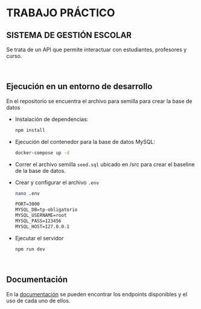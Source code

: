 # TRABAJO PRÁCTICO

## SISTEMA DE GESTIÓN ESCOLAR
Se trata de un API que permite interactuar con estudiantes, profesores y curso.

<br>

## Ejecución en un entorno de desarrollo
En el repositorio se encuentra el archivo para semilla para crear la base de datos

- Instalación de dependencias:
  ```bash
  npm install
  ```
  
- Ejecución del contenedor para la base de datos MySQL:
  ```bash
  docker-compose up -d
  ```

- Correr el archivo semilla `seed.sql` ubicado en /src para crear el baseline de la base de datos.

- Crear y configurar el archivo `.env`
  ```bash
  nano .env
  ```
 
  ```txt
  PORT=3000
  MYSQL_DB=tp-obligatorio
  MYSQL_USERNAME=root
  MYSQL_PASS=123456
  MYSQL_HOST=127.0.0.1
  ```
 
 - Ejecutar el servidor
   ```bash
   npm run dev
   ```

<br>

## Documentación
En la [documentación](https://documenter.getpostman.com/view/13033821/2s93m8zfoU) se pueden encontrar los endpoints disponibles y el uso de cada uno de ellos.
